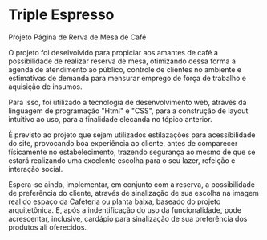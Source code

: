 # Triple Espresso

Projeto Página de Rerva de Mesa de Café

O projeto foi deselvolvido para propiciar aos amantes de café a possibilidade de realizar reserva de mesa, otimizando dessa forma a agenda de atendimento ao público, controle de clientes no ambiente e estimativas de demanda para mensurar emprego de força de trabalho e aquisição de insumos.

Para isso, foi utilizado a tecnologia de desenvolvimento web, através da linguagem de programação "Html" e "CSS", para a construção de layout intuitivo ao uso, para a finalidade elecanda no tópico anterior.

É previsto ao projeto que sejam utilizados estilazações para acessibilidade do site, provocando boa experiência ao cliente, antes de comparecer físicamente no estabelecimento, trazendo segurança ao mesmo de que se estará realizando uma excelente escolha para o seu lazer, refeição e interação social.

Espera-se ainda, implementar, em conjunto com a reserva, a possibilidade de preferência do cliente, através de sinalização de sua escolha na imagem real do espaço da Cafeteria ou planta baixa, baseado do projeto arquitetônica. E, após a indentificação do uso da funcionalidade, pode acrescentar, inclusive, cardápio para sinalização de sua preferência dos produtos ali oferecidos.
